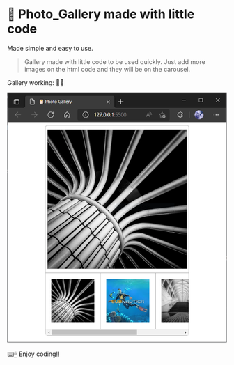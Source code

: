 # 📙 Photo_Gallery made with little code

Made simple and easy to use.

>Gallery made with little code to be used quickly. Just add more images on the html code and they will be on the carousel.

Gallery working: 🙇‍♂️

![Image text](https://github.com/Mr-Rincon/Photo_Gallery/blob/main/img/photo_gallery.PNG)

⌨️🖱 Enjoy coding!!
